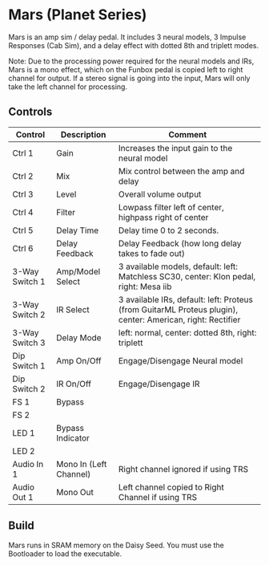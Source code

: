 # Mars (Planet Series)

Mars is an amp sim / delay pedal. It includes 3 neural models, 3 Impulse Responses (Cab Sim), and a delay effect with dotted 8th and triplett modes. 

Note: Due to the processing power required for the neural models and IRs, Mars is a mono effect, which on the Funbox pedal is copied left to right channel for output. 
If a stereo signal is going into the input, Mars will only take the left channel for processing.

## Controls

| Control | Description | Comment |
| --- | --- | --- |
| Ctrl 1 | Gain | Increases the input gain to the neural model |
| Ctrl 2 | Mix | Mix control between the amp and delay |
| Ctrl 3 | Level | Overall volume output |
| Ctrl 4 | Filter | Lowpass filter left of center, highpass right of center |
| Ctrl 5 | Delay Time | Delay time 0 to 2 seconds.  |
| Ctrl 6 | Delay Feedback | Delay Feedback (how long delay takes to fade out) |
| 3-Way Switch 1 | Amp/Model Select | 3 available models, default: left: Matchless SC30, center: Klon pedal, right: Mesa iib |
| 3-Way Switch 2 | IR Select |  3 available IRs, default: left: Proteus (from GuitarML Proteus plugin), center: American, right: Rectifier |
| 3-Way Switch 3 | Delay Mode | left: normal, center: dotted 8th, right: triplett |
| Dip Switch 1 | Amp On/Off | Engage/Disengage Neural model |
| Dip Switch 2 | IR On/Off| Engage/Disengage IR |
| FS 1 | Bypass |  |
| FS 2 |  |  |
| LED 1 | Bypass Indicator |  |
| LED 2 |  | |
| Audio In 1 | Mono In (Left Channel) | Right channel ignored if using TRS  |
| Audio Out 1 | Mono Out  | Left channel copied to Right Channel if using TRS |


## Build

Mars runs in SRAM memory on the Daisy Seed. You must use the Bootloader to load the executable.